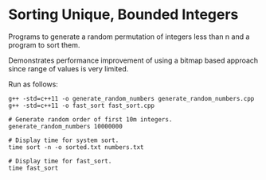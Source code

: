 # Sorting Unique, Bounded Integers

Programs to generate a random permutation of integers less than n and a program to sort them.

Demonstrates performance improvement of using a bitmap based approach since range of values is very limited.

Run as follows:
```
g++ -std=c++11 -o generate_random_numbers generate_random_numbers.cpp
g++ -std=c++11 -o fast_sort fast_sort.cpp

# Generate random order of first 10m integers.
generate_random_numbers 10000000

# Display time for system sort.
time sort -n -o sorted.txt numbers.txt

# Display time for fast_sort.
time fast_sort
```
